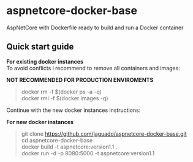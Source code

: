 # aspnetcore-docker-base #
AspNetCore with Dockerfile ready to build and run a Docker container  

## Quick start guide ##

**For existing docker instances**  
To avoid conflicts i recommend to remove all containers and images: 
  
**NOT RECOMMENDED FOR PRODUCTION ENVIROMENTS**  
  
> docker rm  -f $(docker ps -a -q)  
> docker rmi -f $(docker images -q)  
  
Continue with the new docker instances instructions:  
  
  
**For new docker instances**  
  
> git clone https://github.com/jaguado/aspnetcore-docker-base.git  
> cd aspnetcore-docker-base  
> docker build -t aspnetcore:version1.1 .  
> docker run -d -p 8080:5000 -t aspnetcore:version1.1  
>  

